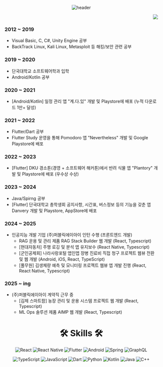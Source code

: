 <div align=center>

![header](https://capsule-render.vercel.app/api?type=waving&fontAlignY=30&descAlignY=50&text=MintChoco%20Jaem&desc=Github%20of%20Jaem&height=300&color=b8e9e1&fontColor=303030)

</div>

<div align=right>

<a href="mailto:vanillajaem@gmail.com" target="_blank"><img src="https://img.shields.io/badge/Gmail-d14836?style=flat-square&logo=Gmail&logoColor=white"/></a>
</div>

 
### 2012 ~ 2019
 - Visual Basic, C, C#, Unity Engine 공부
 - BackTrack Linux, Kali Linux, Metasploit 등 해킹/보안 관련 공부
### 2019 ~ 2020
 - 단국대학교 소프트웨어학과 입학
 - Android/Kotlin 공부
### 2020 ~ 2021
 - [Android/Kotlin] 일정 관리 앱 "계.다.있" 개발 및 Playstore에 배포 (누적 다운로드 1만+ 달성)
### 2021 ~ 2022
 - Flutter/Dart 공부
 - Flutter Study 운영을 통해 Pomodoro 앱 "Nevertheless" 개발 및 Google Playstore에 배포
### 2022 ~ 2023
 - [Flutter] DKU 경소톤(경영 + 소프트웨어 해커톤)에서 반려 식물 앱 "Plantory" 개발 및 Playstore에 배포 (우수상 수상)
### 2023 ~ 2024
 - Java/Spirng 공부
 - [Flutter] 단국대학교 총학생회 공지사항, 시간표, 버스정보 등의 기능을 갖춘 앱 Danvery 개발 및 Playstore, AppStore에 배포
### 2024 ~ 2025
 - 인공지능 개발 기업 (주)퍼블릭에이아이 인턴 수행 (프론트엔드 개발)
   - RAG 운용 및 관리 제품 RAG Stack Builder 웹 개발 (React, Typescript)
   - [현대자동차] 주행 로깅 및 분석 앱 유지보수 (React Native, Typescript)
   - [군인공제회] 나라사랑포털 앱인앱 장병 진료비 직접 청구 프로젝트 웹뷰 전환 및 웹 개발 (Android, iOS, React, TypeScript)
   - [풀무원] 김생체량 예측 및 모니터링 프로젝트 웹뷰 엡 개발 진행 (React, React Native, Typescript)
### 2025 ~ ing
 - (주)퍼블릭에이아이 계약직 근무 중
   - [김제 스마트팜] 농장 관리 및 운용 시스템 프로젝트 웹 개발 (React, Typescript)
   - ML Ops 솔루션 제품 AIMP 웹 개발 (React, Typescript)
 
</div>

<div align=center>
 
# 🛠 Skills 🛠
![React](https://img.shields.io/badge/react-61DAFB?style=for-the-badge&logo=react&logoColor=black)
![React Native](https://img.shields.io/badge/React-61DAFB?style=for-the-badge&logo=React&logoColor=black)
![Flutter](https://img.shields.io/badge/Flutter-007ACC.svg?&style=for-the-badge&logo=Flutter&logoColor=white)
![Android](https://img.shields.io/badge/Android-49C964.svg?&style=for-the-badge&logo=Android&logoColor=white)
![Spring](https://img.shields.io/badge/Spring-6DB33F.svg?&style=for-the-badge&logo=Spring&logoColor=white)
![GraphQL](https://img.shields.io/badge/GraphQL-E10098?style=for-the-badge&logo=GraphQL&logoColor=white)

![TypeScript](https://img.shields.io/badge/Typescript-3178C6?style=for-the-badge&logo=Typescript&logoColor=white)
![JavaScript](https://img.shields.io/badge/javascript-F7DF1E?style=for-the-badge&logo=javascript&logoColor=black)
![Dart](https://img.shields.io/badge/Dart-00337C.svg?&style=for-the-badge&logo=Dart&logoColor=white)
![Python](https://img.shields.io/badge/Python-F0E150.svg?&style=for-the-badge&logo=Python&logoColor=white)
![Kotlin](https://img.shields.io/badge/Kotlin-FF7B54.svg?&style=for-the-badge&logo=Kotlin&logoColor=white)
![Java](https://img.shields.io/badge/Java-F09C3E.svg?&style=for-the-badge&logo=Java&logoColor=white)
![C++](https://img.shields.io/badge/c++-00599C.svg?style=for-the-badge&logo=c%2B%2B&logoColor=white)

 
</div>
  
